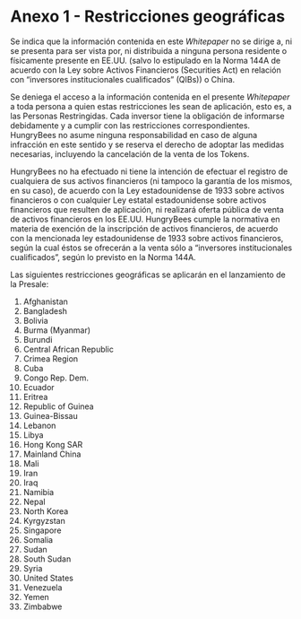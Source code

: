 # Anexo 1 - Restricciones geográficas

Se indica que la información contenida en este _Whitepaper_ no se dirige a, ni se presenta para ser vista por, ni distribuida a ninguna persona residente o físicamente presente en EE.UU. (salvo lo estipulado en la Norma 144A de acuerdo con la Ley sobre Activos Financieros (Securities Act) en relación con “inversores institucionales cualificados” (QIBs)) o China.

Se deniega el acceso a la información contenida en el presente _Whitepaper_ a toda persona a quien estas restricciones les sean de aplicación, esto es, a las Personas Restringidas. Cada inversor tiene la obligación de informarse debidamente y a cumplir con las restricciones correspondientes. HungryBees no asume ninguna responsabilidad en caso de alguna infracción en este sentido y se reserva el derecho de adoptar las medidas necesarias, incluyendo la cancelación de la venta de los Tokens.

HungryBees no ha efectuado ni tiene la intención de efectuar el registro de cualquiera de sus activos financieros (ni tampoco la garantía de los mismos, en su caso), de acuerdo con la Ley estadounidense de 1933 sobre activos financieros o con cualquier Ley estatal estadounidense sobre activos financieros que resulten de aplicación, ni realizará oferta pública de venta de activos financieros en los EE.UU. HungryBees cumple la normativa en materia de exención de la inscripción de activos financieros, de acuerdo con la mencionada ley estadounidense de 1933 sobre activos financieros, según la cual éstos se ofrecerán a la venta sólo a “inversores institucionales cualificados”, según lo previsto en la Norma 144A.

Las siguientes restricciones geográficas se aplicarán en el lanzamiento de la Presale:

1. Afghanistan
2. Bangladesh
3. Bolivia
4. Burma (Myanmar)
5. Burundi
6. Central African Republic
7. Crimea Region
8. Cuba
9. Congo Rep. Dem.
10. Ecuador
11. Eritrea
12. Republic of Guinea
13. Guinea-Bissau
14. Lebanon
15. Libya
16. Hong Kong SAR
17. Mainland China
18. Mali
19. Iran
20. Iraq
21. Namibia
22. Nepal
23. North Korea
24. Kyrgyzstan
25. Singapore
26. Somalia
27. Sudan
28. South Sudan
29. Syria
30. United States
31. Venezuela
32. Yemen
33. Zimbabwe
